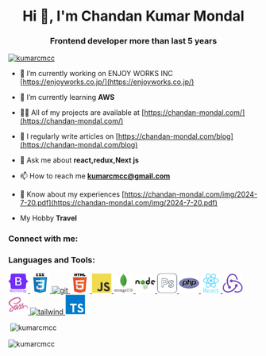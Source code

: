 <h1 align="center">Hi 👋, I'm Chandan Kumar Mondal</h1>
<h3 align="center">Frontend developer more than last 5 years</h3>
<a href="https://chandan-mondal.com/"><img src="https://media.licdn.com/dms/image/D4D12AQHZ4n9TunXXqQ/article-cover_image-shrink_720_1280/0/1673598310961?e=2147483647&v=beta&t=Zvay8rRuGCOPO6Fuf7S0o3CMLLVrEDI-UiKf0HS2Waw" alt="kumarcmcc" /></a>


- 🔭 I’m currently working on ENJOY WORKS INC [https://enjoyworks.co.jp/](https://enjoyworks.co.jp/)

- 🌱 I’m currently learning **AWS**

- 👨‍💻 All of my projects are available at [https://chandan-mondal.com/](https://chandan-mondal.com/)

- 📝 I regularly write articles on [https://chandan-mondal.com/blog](https://chandan-mondal.com/blog)

- 💬 Ask me about **react,redux,Next js**

- 📫 How to reach me **kumarcmcc@gmail.com**

- 📄 Know about my experiences [https://chandan-mondal.com/img/2024-7-20.pdf](https://chandan-mondal.com/img/2024-7-20.pdf)

- My Hobby **Travel**

<h3 align="left">Connect with me:</h3>
<p align="left">
</p>

<h3 align="left">Languages and Tools:</h3>
<p align="left"> <a href="https://getbootstrap.com" target="_blank" rel="noreferrer"> <img src="https://raw.githubusercontent.com/devicons/devicon/master/icons/bootstrap/bootstrap-plain-wordmark.svg" alt="bootstrap" width="40" height="40"/> </a> <a href="https://www.w3schools.com/css/" target="_blank" rel="noreferrer"> <img src="https://raw.githubusercontent.com/devicons/devicon/master/icons/css3/css3-original-wordmark.svg" alt="css3" width="40" height="40"/> </a> <a href="https://git-scm.com/" target="_blank" rel="noreferrer"> <img src="https://www.vectorlogo.zone/logos/git-scm/git-scm-icon.svg" alt="git" width="40" height="40"/> </a> <a href="https://www.w3.org/html/" target="_blank" rel="noreferrer"> <img src="https://raw.githubusercontent.com/devicons/devicon/master/icons/html5/html5-original-wordmark.svg" alt="html5" width="40" height="40"/> </a> <a href="https://developer.mozilla.org/en-US/docs/Web/JavaScript" target="_blank" rel="noreferrer"> <img src="https://raw.githubusercontent.com/devicons/devicon/master/icons/javascript/javascript-original.svg" alt="javascript" width="40" height="40"/> </a> <a href="https://www.mongodb.com/" target="_blank" rel="noreferrer"> <img src="https://raw.githubusercontent.com/devicons/devicon/master/icons/mongodb/mongodb-original-wordmark.svg" alt="mongodb" width="40" height="40"/> </a> <a href="https://nodejs.org" target="_blank" rel="noreferrer"> <img src="https://raw.githubusercontent.com/devicons/devicon/master/icons/nodejs/nodejs-original-wordmark.svg" alt="nodejs" width="40" height="40"/> </a> <a href="https://www.photoshop.com/en" target="_blank" rel="noreferrer"> <img src="https://raw.githubusercontent.com/devicons/devicon/master/icons/photoshop/photoshop-line.svg" alt="photoshop" width="40" height="40"/> </a> <a href="https://www.php.net" target="_blank" rel="noreferrer"> <img src="https://raw.githubusercontent.com/devicons/devicon/master/icons/php/php-original.svg" alt="php" width="40" height="40"/> </a> <a href="https://reactjs.org/" target="_blank" rel="noreferrer"> <img src="https://raw.githubusercontent.com/devicons/devicon/master/icons/react/react-original-wordmark.svg" alt="react" width="40" height="40"/> </a> <a href="https://redux.js.org" target="_blank" rel="noreferrer"> <img src="https://raw.githubusercontent.com/devicons/devicon/master/icons/redux/redux-original.svg" alt="redux" width="40" height="40"/> </a> <a href="https://sass-lang.com" target="_blank" rel="noreferrer"> <img src="https://raw.githubusercontent.com/devicons/devicon/master/icons/sass/sass-original.svg" alt="sass" width="40" height="40"/> </a> <a href="https://tailwindcss.com/" target="_blank" rel="noreferrer"> <img src="https://www.vectorlogo.zone/logos/tailwindcss/tailwindcss-icon.svg" alt="tailwind" width="40" height="40"/> </a> <a href="https://www.typescriptlang.org/" target="_blank" rel="noreferrer"> <img src="https://raw.githubusercontent.com/devicons/devicon/master/icons/typescript/typescript-original.svg" alt="typescript" width="40" height="40"/> </a> </p>



<p>&nbsp;<img align="center" src="https://github-readme-stats.vercel.app/api?username=kumarcmcc&show_icons=true&locale=en" alt="kumarcmcc" /></p>

<p><img align="center" src="https://github-readme-streak-stats.herokuapp.com/?user=kumarcmcc&" alt="kumarcmcc" /></p>

